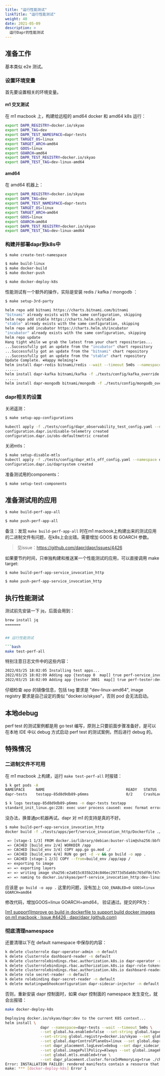 ```yaml
---
title: "运行性能测试"
linkTitle: "运行性能测试"
weight: 40
date: 2021-05-09
description: >
  运行Dapr的性能测试
---
```




## 准备工作

基本类似 e2e 测试。

### 设置环境变量

首先要设置相关的环境变量。

#### m1 交叉测试

在 m1 macbook 上，构建给远程的 amd64 docker 和 amd64 k8s 运行：

```bash
export DAPR_REGISTRY=docker.io/skyao
export DAPR_TAG=dev
export DAPR_TEST_NAMESPACE=dapr-tests
export TARGET_OS=linux
export TARGET_ARCH=amd64
export GOOS=linux
export GOARCH=amd64
export DAPR_TEST_REGISTRY=docker.io/skyao
export DAPR_TEST_TAG=dev-linux-amd64
```

#### amd64

在 amd64 机器上：

```bash
export DAPR_REGISTRY=docker.io/skyao
export DAPR_TAG=dev
export DAPR_TEST_NAMESPACE=dapr-tests
export TARGET_OS=linux
export TARGET_ARCH=amd64
export GOOS=linux
export GOARCH=amd64
export DAPR_TEST_REGISTRY=docker.io/skyao
export DAPR_TEST_TAG=dev-linux-amd64
```

### 构建并部署dapr到k8s中

```bash
$ make create-test-namespace

$ make build-linux
$ make docker-build
$ make docker-push

$ make docker-deploy-k8s

```

性能测试有一个额外的操作，实际是安装 redis / kafka / mongodb ：

```bash
$ make setup-3rd-party

helm repo add bitnami https://charts.bitnami.com/bitnami
"bitnami" already exists with the same configuration, skipping
helm repo add stable https://charts.helm.sh/stable
"stable" already exists with the same configuration, skipping
helm repo add incubator https://charts.helm.sh/incubator
"incubator" already exists with the same configuration, skipping
helm repo update
Hang tight while we grab the latest from your chart repositories...
...Successfully got an update from the "incubator" chart repository
...Successfully got an update from the "bitnami" chart repository
...Successfully got an update from the "stable" chart repository
Update Complete. ⎈Happy Helming!⎈
helm install dapr-redis bitnami/redis --wait --timeout 5m0s --namespace dapr-tests -f ./tests/config/redis_override.yaml
......
helm install dapr-kafka bitnami/kafka -f ./tests/config/kafka_override.yaml --namespace dapr-tests --timeout 10m0s
......
helm install dapr-mongodb bitnami/mongodb -f ./tests/config/mongodb_override.yaml --namespace dapr-tests --wait --timeout 5m0s

```



### dapr相关的设置

关闭遥测：

```bash
$ make setup-app-configurations

kubectl apply -f ./tests/config/dapr_observability_test_config.yaml --namespace dapr-tests
configuration.dapr.io/disable-telemetry created
configuration.dapr.io/obs-defaultmetric created
```

关闭mtls：

```bash
$ make setup-disable-mtls
kubectl apply -f ./tests/config/dapr_mtls_off_config.yaml --namespace dapr-tests
configuration.dapr.io/daprsystem created
```

准备测试用的components：

```bash
$ make setup-test-components
```

## 准备测试用的应用

```bash
$ make build-perf-app-all

$ make push-perf-app-all
```

备注：发现 `make build-perf-app-all` 时在m1 macbook上构建出来的测试应用的二进制文件有问题，在k8s上会出错。需要增加 GOOS 和 GOARCH 参数。

> 见issue：https://github.com/dapr/dapr/issues/4426

如果要节约时间，只单独构建和推送某一个性能测试的应用，可以直接调用 make target:

```bash
$ make build-perf-app-service_invocation_http

$ make push-perf-app-service_invocation_http
```

## 执行性能测试

测试前先安装一下 jq，后面会用到：

```bash
brew install jq
=======


## 运行性能测试

```bash
make test-perf-all
```


特别注意日志文件中的这些内容：

```bash
2022/03/25 18:02:05 Installing test apps...
2022/03/25 18:02:09 Adding app {testapp 0  map[] true perf-service_invocation_http:dev-linux-amd64  docker.io/skyao 1 true true   4.0 0.1 800Mi 2500Mi 4.0 0.1 512Mi 250Mi <nil> false}
2022/03/25 18:02:09 Adding app {tester 3001  map[] true perf-tester:dev-linux-amd64  docker.io/skyao 1 true true   4.0 0.1 800Mi 2500Mi 4.0 0.1 512Mi 250Mi <nil> false}
```

仔细检查 app 的镜像信息，包括 tag 要求是 "dev-linux-amd64", image registry 要求是自己设定的类似 "docker.io/skyao"，否则 pod 会无法启动。



## 本地debug

perf test 的测试案例都是用 go test 编写，原则上只要前面步骤准备好，是可以在本地 IDE 中以 debug 方式启动 perf test 的测试案例，然后进行 debug 的。



## 特殊情况

### 二进制文件不可用

在 m1 macbook 上构建，运行 `make test-perf-all` 时报错：
```bash
$ k get pods -A
NAMESPACE     NAME                                     READY   STATUS             RESTARTS   AGE
dapr-tests    testapp-85d8d9db89-p6mms                 0/2     CrashLoopBackOff   13         11m

$ k logs testapp-85d8d9db89-p6mms -n dapr-tests testapp
standard_init_linux.go:228: exec user process caused: exec format error
```

没办法，换普通pc机器再试。dapr 对 m1 的支持是真的不好。

```bash
$ make build-perf-app-service_invocation_http
docker build -f ./tests/apps/perf/service_invocation_http/Dockerfile ./tests/apps/perf/service_invocation_http/. -t docker.io/skyao/perf-service_invocation_http:dev-linux-amd64

 => [stage-1 1/3] FROM docker.io/library/debian:buster-slim@sha256:bbf8ca5a94fe10b78b681d0f4efe8dbc23839d26e811ab6a1f252c7663c7e244 
 => CACHED [build_env 2/4] WORKDIR /app                                                                                                                                                                                            
 => CACHED [build_env 3/4] COPY app.go go.mod ./  
 => CACHED [build_env 4/4] RUN go get -d -v && go build -o app .   
 => CACHED [stage-1 2/3] COPY --from=build_env /app/app /                                                                                                                                                                          
 => exporting to image   
 => => exporting layers    
 => => writing image sha256:e2a015c035b224c846ec29773d5da68c765df0cf4747d78e648d52c1ed61970e    
 => => naming to docker.io/skyao/perf-service_invocation_http:dev-linux-amd64 
```

应该是 `go build -o app .` 这里的问题，没有加上 `CGO_ENABLED=0 GOOS=linux GOARCH=amd64 `

修改代码，增加GOOS=linux GOARCH=amd64， 验证通过。提交的PR为：

[[m1 support\]Improve go build in dockerfile to support build docker images on m1 macbook · Issue #4426 · dapr/dapr (github.com)](https://github.com/dapr/dapr/issues/4426)

### 彻底清理namespace

还要清理以下在 default namespace 中保存的内容：

```bash
k delete clusterrole dapr-operator-admin -n default
k delete clusterrole dashboard-reader -n default
k delete clusterrolebindings.rbac.authorization.k8s.io dapr-operator -n default
k delete clusterrolebindings.rbac.authorization.k8s.io dapr-role-tokenreview-binding -n default
k delete clusterrolebindings.rbac.authorization.k8s.io dashboard-reader-global -n default
k delete role secret-reader -n default
k delete rolebinding dapr-secret-reader -n default
k delete mutatingwebhookconfiguration dapr-sidecar-injector -n default
```

否则，重新安装 dapr 控制面时，如果 dapr 控制面的 namespace 发生变化，就会出报错：

```bash
make docker-deploy-k8s

Deploying docker.io/skyao/dapr:dev to the current K8S context...
helm install \
                dapr --namespace=dapr-tests --wait --timeout 5m0s \
                --set global.ha.enabled=false --set-string global.tag=dev-linux-amd64 \
                --set-string global.registry=docker.io/skyao --set global.logAsJson=true \
                --set global.daprControlPlaneOs=linux --set global.daprControlPlaneArch=amd64 \
                --set dapr_placement.logLevel=debug --set dapr_sidecar_injector.sidecarImagePullPolicy=Always \
                --set global.imagePullPolicy=Always --set global.imagePullSecrets= \
                --set global.mtls.enabled=true \
                --set dapr_placement.cluster.forceInMemoryLog=true ./charts/dapr
Error: INSTALLATION FAILED: rendered manifests contain a resource that already exists. Unable to continue with install: RoleBinding "dapr-secret-reader" in namespace "default" exists and cannot be imported into the current release: invalid ownership metadata; annotation validation error: key "meta.helm.sh/release-namespace" must equal "dapr-tests": current value is "dapr-system"
make: *** [docker-deploy-k8s] Error 1
```

